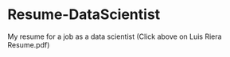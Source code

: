 # Resume-DataScientist
My resume for a job as a data scientist (Click above on Luis Riera Resume.pdf)
